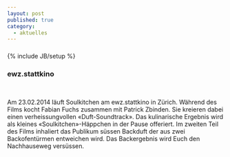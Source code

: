 ```yaml
---
layout: post
published: true
category: 
  - aktuelles
---
```


###

{% include JB/setup %}

<h3>ewz.stattkino</h3> <p> Am 23.02.2014 läuft Soulkitchen am ewz.stattkino in Zürich.
Während des Films kocht Fabian Fuchs zusammen mit Patrick Zbinden. Sie kreieren dabei einen verheissungvollen «Duft-Soundtrack». Das kulinarische Ergebnis wird als kleines «Soulkitchen»-Häppchen in der Pause offeriert. Im zweiten Teil des Films inhaliert das Publikum süssen Backduft der aus zwei Backofentürmen entweichen wird. Das Backergebnis wird Euch den Nachhauseweg versüssen.
 <a
 [programm](http://ewz.stattkino.com/2014/de/programm.html#lentr20)